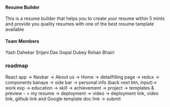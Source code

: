 #### Resume Builder

This is a resume builder that helps you to create your resume within 5 mints 
and provide you quality resumes with one of the best resume tamplate available

#### Team Members

Yash Dahekar
Srijani Das
Gopal Dubey
Rohan Bhairi

### roadmap
React app -> Navbar -> About us -> Home -> detailfilling page -> redux -> components banaye -> side bar -> personal info (back next btn, input)-> work exp -> education -> skill -> achievement -> project -> templates & preview - > my resume -> deployment -> video -> deployment link, video link, github link and Google template doc link -> submit
